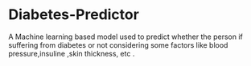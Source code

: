 # Diabetes-Predictor
A Machine learning based model  used to predict whether the person if suffering from diabetes or not considering some factors like blood pressure,insuline ,skin thickness,
etc .
